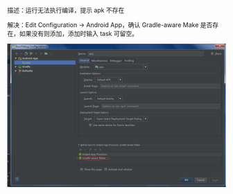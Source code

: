描述：运行无法执行编译，提示 apk 不存在

解决：Edit Configuration -> Android App，确认 Gradle-aware Make 是否存在，如果没有则添加，添加时输入 task 可留空。

![IM截图2018032917252](../../../photo/TIM截图20180329172529.png)